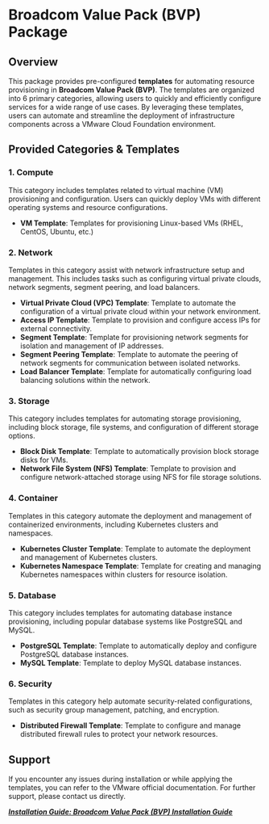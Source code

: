 # Broadcom Value Pack (BVP) Package

## Overview

This package provides pre-configured **templates** for automating resource provisioning in **Broadcom Value Pack (BVP)**. The templates are organized into 6 primary categories, allowing users to quickly and efficiently configure services for a wide range of use cases. By leveraging these templates, users can automate and streamline the deployment of infrastructure components across a VMware Cloud Foundation environment.

## Provided Categories & Templates

### 1. **Compute**
This category includes templates related to virtual machine (VM) provisioning and configuration. Users can quickly deploy VMs with different operating systems and resource configurations.

- **VM Template**: Templates for provisioning Linux-based VMs (RHEL, CentOS, Ubuntu, etc.)

### 2. **Network**
Templates in this category assist with network infrastructure setup and management. This includes tasks such as configuring virtual private clouds, network segments, segment peering, and load balancers.

- **Virtual Private Cloud (VPC) Template**: Template to automate the configuration of a virtual private cloud within your network environment.
- **Access IP Template**: Template to provision and configure access IPs for external connectivity.
- **Segment Template**: Template for provisioning network segments for isolation and management of IP addresses.
- **Segment Peering Template**: Template to automate the peering of network segments for communication between isolated networks.
- **Load Balancer Template**: Template for automatically configuring load balancing solutions within the network.
  
### 3. **Storage**
This category includes templates for automating storage provisioning, including block storage, file systems, and configuration of different storage options.

- **Block Disk Template**: Template to automatically provision block storage disks for VMs.
- **Network File System (NFS) Template**: Template to provision and configure network-attached storage using NFS for file storage solutions.

### 4. **Container**
Templates in this category automate the deployment and management of containerized environments, including Kubernetes clusters and namespaces.

- **Kubernetes Cluster Template**: Template to automate the deployment and management of Kubernetes clusters.
- **Kubernetes Namespace Template**: Template for creating and managing Kubernetes namespaces within clusters for resource isolation.

### 5. **Database**
This category includes templates for automating database instance provisioning, including popular database systems like PostgreSQL and MySQL.

- **PostgreSQL Template**: Template to automatically deploy and configure PostgreSQL database instances.
- **MySQL Template**: Template to deploy MySQL database instances.

### 6. **Security**
Templates in this category help automate security-related configurations, such as security group management, patching, and encryption.

- **Distributed Firewall Template**: Template to configure and manage distributed firewall rules to protect your network resources.

## Support

If you encounter any issues during installation or while applying the templates, you can refer to the VMware official documentation. For further support, please contact us directly.


[***Installation Guide: Broadcom Value Pack (BVP) Installation Guide***](/Installation.md)
